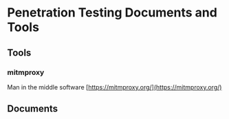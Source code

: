 # Penetration Testing Documents and Tools 


## Tools

### mitmproxy
Man in the middle software
[https://mitmproxy.org/](https://mitmproxy.org/)


## Documents

